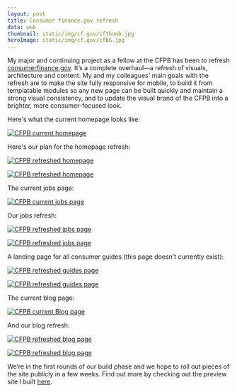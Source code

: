 ```yaml
---
layout: post
title: Consumer finance.gov refresh
data: web
thumbnail: static/img/cf.gov/cfThumb.jpg
heroImage: static/img/cf.gov/cfBG.jpg
---
```


<p>My major and continuing project as a fellow at the CFPB has been to refresh <a class="theme-txt-orange" href="http://www.consumerfinance.gov/">consumerfinance.gov</a>. It’s a complete overhaul—a refresh of visuals, architecture and content. My and my colleagues' main goals with the refresh are to make the site fully responsive for mobile, to build it from templatable modules so any new page can be built quickly and maintain a strong visual consistency, and to update the visual brand of the CFPB into a brighter, more consumer-focused look. </p>

<p>Here's what the current homepage looks like:</p>

<a href="static/img/cf.gov/cfCurrent.jpg"><img alt="CFPB current homepage" src="static/img/cf.gov/cfCurrent.jpg"></a>

<p>Here's our plan for the homepage refresh:</p>

<a href="static/img/cf.gov/cfNew.jpg"><img alt="CFPB refreshed homepage" src="static/img/cf.gov/cfNew.jpg"></a>

<a href="static/img/cf.gov/cfMobile.jpg"><img alt="CFPB refreshed homepage" src="static/img/cf.gov/cfMobile.jpg"></a>

<p>The current jobs page:</p>

<a href="static/img/cf.gov/cfJobsOld.jpg"><img alt="CFPB current jobs page" src="static/img/cf.gov/cfJobsOld.jpg"></a>

<p>Our jobs refresh:</p>

<a href="static/img/cf.gov/cfJobsNew.jpg"><img alt="CFPB refreshed jpbs page" src="static/img/cf.gov/cfJobsNew.jpg"></a>

<a href="static/img/cf.gov/cfJobsMobile.jpg"><img alt="CFPB refreshed jobs page" src="static/img/cf.gov/cfJobsMobile.jpg"></a>

<p>A landing page for all consumer guides (this page doesn't currently exist):</p>

<a href="static/img/cf.gov/cfGuides.jpg"><img alt="CFPB refreshed guides page" src="static/img/cf.gov/cfGuides.jpg"></a>

<a href="static/img/cf.gov/cfGuidesMobile.jpg"><img alt="CFPB refreshed guides page" src="static/img/cf.gov/cfGuidesMobile.jpg"></a>

<p>The current blog page:</p>

<a href="static/img/cf.gov/cfBlogOld.jpg"><img alt="CFPB current Blog page" src="static/img/cf.gov/cfBlogOld.jpg"></a>

<p>And our blog refresh:</p>

<a href="static/img/cf.gov/cfBlogNew.jpg"><img alt="CFPB refreshed blog page" src="static/img/cf.gov/cfBlogNew.jpg"></a>

<a href="static/img/cf.gov/cfBlogMobile.jpg"><img alt="CFPB refreshed blog page" src="static/img/cf.gov/cfBlogMobile.jpg"></a>

<p>We’re in the first rounds of our build phase and we hope to roll out pieces of the site publicly in a few weeks. Find out more by checking out the preview site I built <a class="theme-txt-orange" href="http://ell0ell0.github.io/ConsumerFinance.gov-preview/">here</a>.</p>